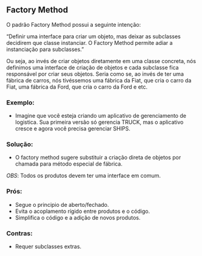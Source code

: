 ## Factory Method

O padrão Factory Method possui a seguinte intenção:

“Definir uma interface para criar um objeto, mas deixar as subclasses decidirem que classe instanciar. O Factory Method permite adiar a instanciação para subclasses.” 

Ou seja, ao invés de criar objetos diretamente em uma classe concreta, nós definimos uma interface de criação de objetos e cada subclasse fica responsável por criar seus objetos. Seria como se, ao invés de ter uma fábrica de carros, nós tivéssemos uma fábrica da Fiat, que cria o carro da Fiat, uma fábrica da Ford, que cria o carro da Ford e etc.


### Exemplo:
 - Imagine que você esteja criando um aplicativo de gerenciamento de logistica. Sua primeira versão só gerencia TRUCK, mas o aplicativo cresce e agora você precisa gerenciar SHIPS.

### Solução: 
 - O factory method sugere substituir a criação direta de objetos por chamada para método especial de fábrica.

*OBS*: Todos os produtos devem ter uma interface em comum. 

### Prós: 
 - Segue o principio de aberto/fechado.
 - Evita o acoplamento rígido entre produtos e o código.
 - Simplifica o código e a adição de novos produtos.

### Contras: 
 - Requer subclasses extras.